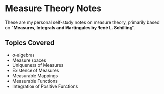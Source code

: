 # Measure Theory Notes

These are my personal self-study notes on measure theory, primarily based on "**Measures, Integrals and Martingales by René L. Schilling**".

## Topics Covered

- σ-algebras
- Measure spaces
- Uniqueness of Measures
- Existence of Measures
- Measurable Mappings
- Measurable Functions
- Integration of Positive Functions

